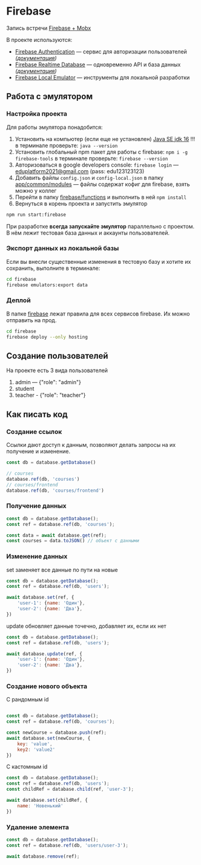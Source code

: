 # Firebase

Запись встречи [Firebase + Mobx](https://youtu.be/RIT4tKILSlw)

В проекте используются:

- [Firebase Authentication](https://firebase.google.com/docs/auth) — сервис для авторизации пользователей *([документация](https://firebase.google.com/docs/reference/js/firebase.auth))*
- [Firebase Realtime Database](https://firebase.google.com/docs/database) — одновременно API и база данных *([документация](https://firebase.google.com/docs/reference/js/firebase.database))*
- [Firebase Local Emulator](https://firebase.google.com/docs/emulator-suite) — инструменты для локальной разработки

## Работа с эмулятором

### Настройка проекта

Для работы эмулятора понадобится:
1. Установить на компьютер (если еще не установлен) [Java SE jdk 16](https://www.oracle.com/java/technologies/javase-jdk16-downloads.html) !!!
в терминале проверьте: `java --version`
2. Установить глобальный npm пакет для работы с firebase: `npm i -g firebase-tools`
в терминале проверьте: `firebase --version`
3. Авторизоваться в google developers console: `firebase login` — eduplatform2021@gmail.com (pass: edu123123123)
4. Добавить файлы `config.json` и `config-local.json` в папку [app/common/modules](../app/common/modules) — файлы содержат кофиг для firebase, взять можно у коллег
5. Перейти в папку [firebase/functions](../firebase/functions) и выполнить в ней `npm install`
6. Вернуться в корень проекта и запустить эмулятор

```bash
npm run start:firebase
```

При разработке **всегда запускайте эмулятор** параллельно с проектом. В нём лежит тестовая база данных и аккаунты пользователей.

### Экспорт данных из локальной базы

Если вы внесли существенные изменения в тестовую базу и хотите их сохранить, выполните в терминале:

```bash
cd firebase
firebase emulators:export data
```

### Деплой

В папке [firebase](../firebase) лежат правила для всех сервисов firebase. Их можно отправить на прод.

```bash
cd firebase
firebase deploy --only hosting
```

## Создание пользователей

На проекте есть 3 вида пользователей

1. admin — {"role": "admin"}
2. student
3. teacher - {"role": "teacher"}

## Как писать код

### Создание ссылок

Ссылки дают доступ к данным, позволяют делать запросы на их получение и изменение.

```js
const db = database.getDatabase()

// courses
database.ref(db, 'courses')
// courses/frontend
database.ref(db, 'courses/frontend')
```

### Получение данных

```js
const db = database.getDatabase();
const ref = database.ref(db, 'courses');

const data = await database.get(ref);
const courses = data.toJSON() // объект с данными
```

### Изменение данных

set заменяет все данные по пути на новые

```js
const db = database.getDatabase();
const ref = database.ref(db, 'users');

await database.set(ref, {
	'user-1': {name: 'Один'},
	'user-2': {name: 'Два'},
})
```

update обновляет данные точечно, добавляет их, если их нет

```js
const db = database.getDatabase();
const ref = database.ref(db, 'users');

await database.update(ref, {
	'user-1': {name: 'Один'},
	'user-2': {name: 'Два'},
})
```

### Создание нового объекта

С рандомным id

```js

const db = database.getDatabase();
const ref = database.ref(db, 'courses');

const newCourse = database.push(ref);
await database.set(newCourse, {
	key: 'value',
	key2: 'value2'
})
```

С кастомным id

```js
const db = database.getDatabase();
const ref = database.ref(db, 'users');
const childRef = database.child(ref, 'user-3');

await database.set(childRef, {
	name: 'Новенький'
})
```

### Удаление элемента

```js
const db = database.getDatabase();
const ref = database.ref(db, 'users/user-3');

await database.remove(ref);
```
